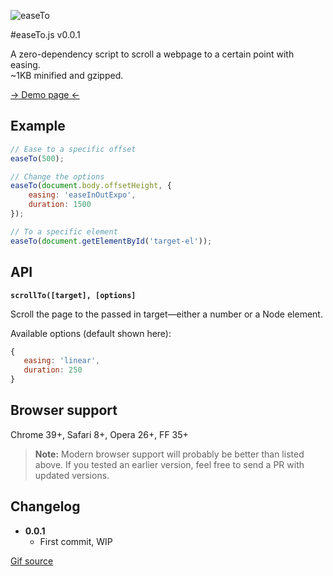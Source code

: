![easeTo](https://raw.github.com/flovan/easeto/master/demo/img/easeto.gif)

#easeTo.js v0.0.1

A zero-dependency script to scroll a webpage to a certain point with easing.  
~1KB minified and gzipped.

[&rarr; Demo page &larr;](http://htmlpreview.github.io/?https://github.com/flovan/easeto/blob/master/demo/index.html)

## Example

```javascript
// Ease to a specific offset
easeTo(500);

// Change the options
easeTo(document.body.offsetHeight, {
	easing: 'easeInOutExpo',
	duration: 1500
});

// To a specific element
easeTo(document.getElementById('target-el'));
```

## API

**`scrollTo([target], [options]`**

Scroll the page to the passed in target—either a number or a Node element.

Available options (default shown here):
```javascript
{
   easing: 'linear',
   duration: 250
}
```

## Browser support

Chrome 39+, Safari 8+, Opera 26+, FF 35+

> **Note:** Modern browser support will probably be better than listed above. If you tested an earlier version, feel free to send a PR with updated versions.

## Changelog

* **0.0.1**
  * First commit, WIP

[Gif source](http://giphy.com/gifs/slide-sliding-l7G89coKCSf3q)
